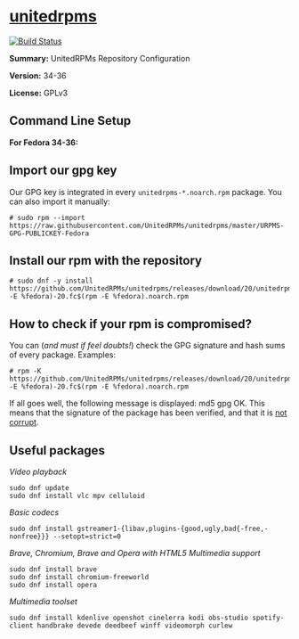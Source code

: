 #           [unitedrpms](https://unitedrpms.github.io/)

[![Build Status](https://travis-ci.org/UnitedRPMs/unitedrpms.svg?branch=master)](https://travis-ci.org/UnitedRPMs/unitedrpms)
 
**Summary:**        UnitedRPMs Repository Configuration
 
**Version:**        34-36
 
**License:**        GPLv3


## Command Line Setup

**For Fedora 34-36:**

## Import our gpg key

Our GPG key is integrated in every `unitedrpms-*.noarch.rpm` package. You can also import it manually:

```
# sudo rpm --import https://raw.githubusercontent.com/UnitedRPMs/unitedrpms/master/URPMS-GPG-PUBLICKEY-Fedora
```

## Install our rpm with the repository

```
# sudo dnf -y install https://github.com/UnitedRPMs/unitedrpms/releases/download/20/unitedrpms-$(rpm -E %fedora)-20.fc$(rpm -E %fedora).noarch.rpm
```


## How to check if your rpm is compromised?

You can (*and must if feel doubts!*) check the GPG signature and hash sums of every package. Examples:

```
# rpm -K https://github.com/UnitedRPMs/unitedrpms/releases/download/20/unitedrpms-$(rpm -E %fedora)-20.fc$(rpm -E %fedora).noarch.rpm
```

 If all goes well, the following message is displayed: md5 gpg OK. This means that the signature of the package has been verified, and that it is [not corrupt](https://www.redhat.com/sysadmin/rpm-gpg-verify-packages). 

## Useful packages

*Video playback*
```
sudo dnf update
sudo dnf install vlc mpv celluloid
```

*Basic codecs*

```
sudo dnf install gstreamer1-{libav,plugins-{good,ugly,bad{-free,-nonfree}}} --setopt=strict=0
```

*Brave, Chromium, Brave and Opera with HTML5 Multimedia support*

```
sudo dnf install brave 
sudo dnf install chromium-freeworld 
sudo dnf install opera 
```

*Multimedia toolset*

```
sudo dnf install kdenlive openshot cinelerra kodi obs-studio spotify-client handbrake devede deedbeef winff videomorph curlew
```





 
